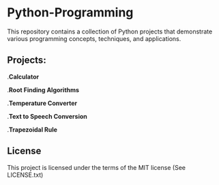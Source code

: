 # Python-Programming

This repository contains a collection of Python projects that demonstrate various programming concepts, techniques, and applications.

## Projects:

.**Calculator**

.**Root Finding Algorithms**

.**Temperature Converter**

.**Text to Speech Conversion**

.**Trapezoidal Rule**

## License

This project is licensed under the terms of the MIT license (See LICENSE.txt)
